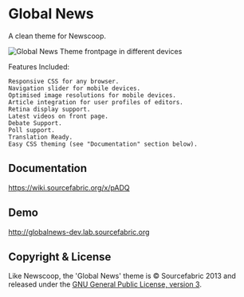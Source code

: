 Global News
===========

A clean theme for Newscoop.

![Global News Theme frontpage in different devices](https://wiki.sourcefabric.org/download/attachments/13631652/preview.png)

Features Included:

    Responsive CSS for any browser.
    Navigation slider for mobile devices. 
    Optimised image resolutions for mobile devices. 
    Article integration for user profiles of editors. 
    Retina display support.
    Latest videos on front page.
    Debate Support.
    Poll support.
    Translation Ready.
    Easy CSS theming (see "Documentation" section below).

Documentation
-------------

https://wiki.sourcefabric.org/x/pADQ

Demo
----

http://globalnews-dev.lab.sourcefabric.org

Copyright & License
-------------------

Like Newscoop, the 'Global News' theme is &copy; Sourcefabric 2013 and released under the <a href="https://www.gnu.org/licenses/gpl.html">GNU General Public License, version 3</a>.

